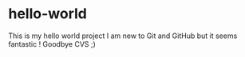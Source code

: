 # hello-world
This is my hello world project
I am new to Git and GitHub but it seems fantastic ! Goodbye CVS ;)
